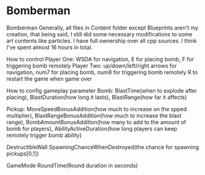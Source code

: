 # Bomberman
Bomberman
Generally, all files in Content folder except Blueprints aren't my creation, 
that being said, I still did some necessary modifications to some art contents like particles.
I have full ownership over all cpp sources.
I think I've spent almost 16 hours in total.

How to control
  Player One: WSDA for navigation, E for placing bomb, F for triggering bomb remotely
  Player Two: up/down/left/right arrows for navigation, num7 for placing bomb, num8 for triggering bomb remotely
  R to restart the game when game over

How to config gameplay parameter
  Bomb: BlastTime(when to explode after placing), BlastDuration(how long it lasts), BlastRange(how far it affects)

  Pickup: MoveSpeedBonusAddition(how much to increase on the spped multiplier), BlastRangeBonusAddition(how much to increase the blast range), 
BombAmountBonusAddition(how many to add to the amount of bomb for players), AbilityActiveDuration(how long players can keep remotely trigger bomb ability)

DestructibleWall
  SpawningChanceWhenDestroyed(the chance for spawning pickups[0,1])
  
GameMode
  RoundTime(Round duration in seconds)

